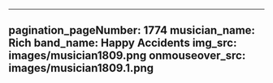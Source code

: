 ------
pagination_pageNumber: 1774
musician_name: Rich
band_name: Happy Accidents
img_src: images/musician1809.png
onmouseover_src: images/musician1809.1.png
------